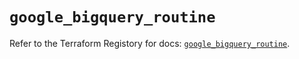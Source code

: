 # `google_bigquery_routine`

Refer to the Terraform Registory for docs: [`google_bigquery_routine`](https://registry.terraform.io/providers/hashicorp/google/4.80.0/docs/resources/bigquery_routine).
